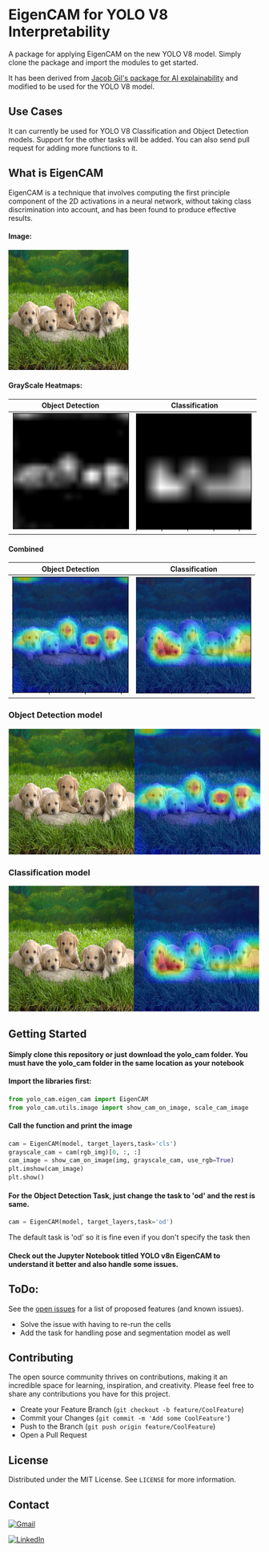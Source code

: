 
# EigenCAM for YOLO V8 Interpretability

A package for applying EigenCAM on the new YOLO V8 model. Simply clone the package and import the modules to get started.

It has been derived from [Jacob Gil's package for AI explainability](https://github.com/jacobgil/pytorch-grad-cam) and modified to be used for the YOLO V8 model.




## Use Cases 

It can currently be used for YOLO V8 Classification and Object Detection models. Support for the other tasks will be added. You can also send pull request for adding more functions to it.

## What is EigenCAM
EigenCAM is a technique that involves computing the first principle component of the 2D activations in a neural network, without taking class discrimination into account, and has been found to produce effective results.

#### Image:

<img src="images/puppies.jpg" alt="puppies" width="240" height="240">


#### GrayScale Heatmaps:

| Object Detection  | Classification  |
| -------- | -------- |
| ![od3.png](images/od3.png)  | ![cls3.png](images/cls3.png) |

#### Combined

| Object Detection  | Classification  |
| -------- | -------- |
| ![od1.png](images/od1.png)  | ![cls1.png](images/cls1.png) |

### Object Detection model
![od1.png](images/od2.png)

### Classification model
![od1.png](images/cls2.png)



## Getting Started

#### Simply clone this repository or just download the yolo_cam folder. You must have the yolo_cam folder in the same location as your notebook

#### Import the libraries first:
```python
from yolo_cam.eigen_cam import EigenCAM
from yolo_cam.utils.image import show_cam_on_image, scale_cam_image
```

#### Call the function and print the image

```python
cam = EigenCAM(model, target_layers,task='cls')
grayscale_cam = cam(rgb_img)[0, :, :]
cam_image = show_cam_on_image(img, grayscale_cam, use_rgb=True)
plt.imshow(cam_image)
plt.show()
```

#### For the Object Detection Task, just change the task to 'od' and the rest is same.

```python
cam = EigenCAM(model, target_layers,task='od')
```
The default task is 'od' so it is fine even if you don't specify the task then

#### Check out the Jupyter Notebook titled YOLO v8n EigenCAM to understand it better and also handle some issues.


## ToDo:

See the [open issues](https://github.com/rigvedrs/Yolo-V8-CAM/issues) for a list of proposed features (and known issues).

- Solve the issue with having to re-run the cells
- Add the task for handling pose and segmentation model as well




## Contributing

The open source community thrives on contributions, making it an incredible space for learning, inspiration, and creativity. Please feel free to share any contributions you have for this project.

-  Create your Feature Branch (`git checkout -b feature/CoolFeature`)
-  Commit your Changes (`git commit -m 'Add some CoolFeature'`)
-  Push to the Branch (`git push origin feature/CoolFeature`)
-  Open a Pull Request



## License

Distributed under the MIT License. See `LICENSE` for more information.
## Contact
[![Gmail](https://img.shields.io/badge/Gmail-D14836?style=for-the-badge&logo=gmail&logoColor=white "My email ID")](mailto:rigvedrs@gmail.com)

[![LinkedIn](https://img.shields.io/badge/LinkedIn-0077B5?style=for-the-badge&logo=linkedin&logoColor=white "Visit my LinkedIn profile")](https://www.linkedin.com/in/rigvedrs/)



